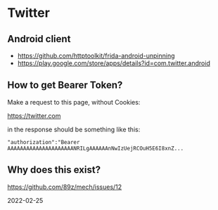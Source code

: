 # Twitter

## Android client

- https://github.com/httptoolkit/frida-android-unpinning
- https://play.google.com/store/apps/details?id=com.twitter.android

## How to get Bearer Token?

Make a request to this page, without Cookies:

https://twitter.com

in the response should be something like this:

~~~
"authorization":"Bearer AAAAAAAAAAAAAAAAAAAAANRILgAAAAAAnNwIzUejRCOuH5E6I8xnZ...
~~~

## Why does this exist?

https://github.com/89z/mech/issues/12

2022-02-25
